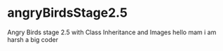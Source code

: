 # angryBirdsStage2.5
Angry Birds stage 2.5 with Class Inheritance and Images
hello mam i am harsh a big coder
